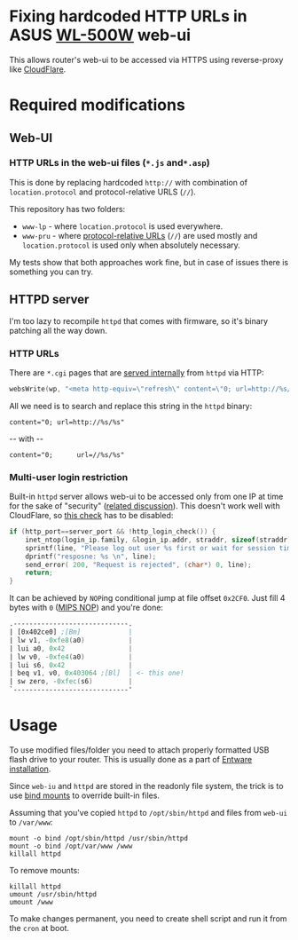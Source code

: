 # Fixing hardcoded HTTP URLs in ASUS [WL-500W](https://github.com/wl500g/wl500g) web-ui

This allows router's web-ui to be accessed via HTTPS using reverse-proxy like [CloudFlare](https://www.cloudflare.com/).

# Required modifications

## Web-UI

### HTTP URLs in the web-ui files (`*.js` and`*.asp`)

This is done by replacing hardcoded `http://` with combination of `location.protocol` and protocol-relative URLS (`//`).

This repository has two folders:

* `www-lp` - where `location.protocol` is used everywhere.
* `www-pru` - where [protocol-relative URLs](https://www.paulirish.com/2010/the-protocol-relative-url/) (`//`) are used mostly and `location.protocol` is used only when absolutely necessary.

My tests show that both approaches work fine, but in case of issues there is something you can try.

## HTTPD server

I'm too lazy to recompile `httpd` that comes with firmware, so it's binary patching all the way down.

### HTTP URLs

There are `*.cgi` pages that are [served internally](https://github.com/wl500g/wl500g/blob/972cda5f0fcf1bef478b297addab84623f617c95/gateway/httpd/web_ex.c#L124) from `httpd` via HTTP:

```c
websWrite(wp, "<meta http-equiv=\"refresh\" content=\"0; url=http://%s/%s\">\r\n", next_host, url);
```

All we need is to search and replace this string in the `httpd` binary:

	content="0; url=http://%s/%s"

-- with --

	content="0;      url=//%s/%s"


### Multi-user login restriction

Built-in `httpd` server allows web-ui to be accessed only from one IP at time for the sake of "security" ([related discussion](https://bitbucket.org/padavan/rt-n56u/issues/245/login-without-logging-out-on-another)). This doesn't work well with CloudFlare, so [this check](https://github.com/wl500g/wl500g/blob/08b5e24ae9986f41243276239b0d3cd899375479/gateway/httpd/httpd.c#L512-L518) has to be disabled:

```c
if (http_port==server_port && !http_login_check()) {
	inet_ntop(login_ip.family, &login_ip.addr, straddr, sizeof(straddr));
	sprintf(line, "Please log out user %s first or wait for session timeout(60 seconds).", straddr);
	dprintf("resposne: %s \n", line);
	send_error( 200, "Request is rejected", (char*) 0, line);
	return;
}
```

It can be achieved by `NOP`ing conditional jump at file offset `0x2CF0`. Just fill 4 bytes with `0` ([MIPS NOP](http://web.cse.ohio-state.edu/~crawfis/cse675-02/Slides/MIPS%20Instruction%20Set.pdf)) and you're done:

```nasm
.-----------------------------. 
| [0x402ce0] ;[Bm]            | 
| lw v1, -0xfe8(a0)           | 
| lui a0, 0x42                | 
| lw v0, -0xfe4(a0)           | 
| lui s6, 0x42                | 
| beq v1, v0, 0x403064 ;[Bl]  | <- this one!
| sw zero, -0xfec(s6)         | 
`-----------------------------' 
```

# Usage

To use modified files/folder you need to attach properly formatted USB flash drive to your router. This is usually done as a part of [Entware installation](https://github.com/Entware-ng/Entware-ng/wiki).

Since `web-iu` and `httpd` are stored in the readonly file system, the trick is to use [bind mounts](http://unix.stackexchange.com/questions/198590/what-is-a-bind-mount) to override built-in files.

Assuming that you've copied `httpd` to `/opt/sbin/httpd` and files from `web-ui` to `/var/www`:

```shell
mount -o bind /opt/sbin/httpd /usr/sbin/httpd
mount -o bind /opt/var/www /www
killall httpd
```

To remove mounts:

```
killall httpd
umount /usr/sbin/httpd
umount /www
```

To make changes permanent, you need to create shell script and run it from the `cron` at boot.
